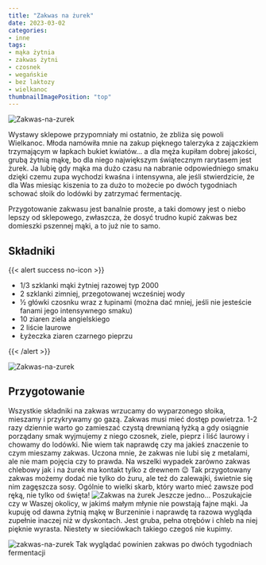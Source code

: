 ```yaml
---
title: "Zakwas na żurek"
date: 2023-03-02
categories:
- inne
tags:
- mąka żytnia
- zakwas żytni
- czosnek
- wegańskie
- bez laktozy
- wielkanoc
thumbnailImagePosition: "top"
---
```

![Zakwas-na-zurek](/img/Zakwas-na-zurek/Zakwas-na-zurek-2.JPG)

Wystawy sklepowe przypomniały mi ostatnio, że zbliża się powoli Wielkanoc. Młoda namówiła mnie na zakup pięknego talerzyka z zajączkiem trzymającym w łapkach bukiet kwiatów… a dla męża kupiłam dobrej jakości, grubą żytnią mąkę, bo dla niego największym świątecznym rarytasem jest żurek. Ja lubię gdy mąka ma dużo czasu na nabranie odpowiedniego smaku dzięki czemu zupa wychodzi kwaśna i intensywna, ale jeśli stwierdzicie, że dla Was miesiąc kiszenia to za dużo to możecie po dwóch tygodniach schować słoik do lodówki by zatrzymać fermentację.  
<!--more-->
Przygotowanie zakwasu jest banalnie proste, a taki domowy jest o niebo lepszy od sklepowego, zwłaszcza, że dosyć trudno kupić zakwas bez domieszki pszennej mąki, a to już nie to samo. 

## Składniki
{{< alert success no-icon >}}
- 1/3 szklanki mąki żytniej razowej typ 2000
- 2 szklanki zimniej, przegotowanej wcześniej wody
- ½ główki czosnku wraz z łupinami (można dać mniej, jeśli nie jesteście fanami jego intensywnego smaku)
- 10 ziaren ziela angielskiego
- 2 liście laurowe
- Łyżeczka ziaren czarnego pieprzu

{{< /alert >}}

![Zakwas-na-zurek](/img/Zakwas-na-zurek/Zakwas-na-zurek-1.JPG)
## Przygotowanie
Wszystkie składniki na zakwas wrzucamy do wyparzonego słoika, mieszamy i przykrywamy go gazą. Zakwas musi mieć dostęp powietrza. 1-2 razy dziennie warto go zamieszać czystą drewnianą łyżką a gdy osiągnie porządany smak wyjmujemy z niego czosnek, ziele, pieprz i liść laurowy i chowamy do lodówki. Nie wiem tak naprawdę czy ma jakieś znaczenie to czym mieszamy zakwas. Uczona mnie, że zakwas nie lubi się z metalami, ale nie mam pojęcia czy to prawda. Na wszelki wypadek zarówno zakwas chlebowy jak i na żurek ma kontakt tylko z drewnem 😉 
Tak przygotowany zakwas możemy dodać nie tylko do żuru, ale też do zalewajki, świetnie się nim zagęszcza sosy. Ogólnie to wielki skarb, który warto mieć zawsze pod ręką, nie tylko od święta!
![Zakwas na żurek](/img/Zakwas-na-zurek/Zakwas-na-zurek-3.JPG)
Jeszcze jedno… Poszukajcie czy w Waszej okolicy, w jakimś małym młynie nie powstają fajne mąki. Ja kupuję od dawna żytnią mąkę w Burzeninie i naprawdę ta razowa wygląda zupełnie inaczej niż w dyskontach. Jest gruba, pełna otrębów i chleb na niej pięknie wyrasta. Niestety w sieciówkach takiego czegoś nie kupimy.
 
![zakwas-na-zurek](/img/Zakwas-na-zurek/Zakwas-na-zurek-4.JPG)
Tak wyglądać powinien zakwas po dwóch tygodniach fermentacji

